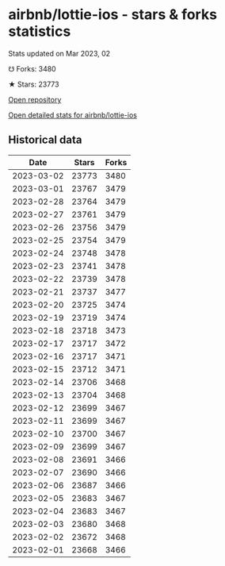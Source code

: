 # airbnb/lottie-ios - stars & forks statistics

Stats updated on Mar 2023, 02

☋ Forks: 3480

★ Stars: 23773

[Open repository](https://github.com/airbnb/lottie-ios)

[Open detailed stats for airbnb/lottie-ios](https://reviewgithub.com/rep/airbnb/lottie-ios)

## Historical data
| Date | Stars | Forks |
|------|-------|-------|
| 2023-03-02 | 23773 | 3480 | 
| 2023-03-01 | 23767 | 3479 | 
| 2023-02-28 | 23764 | 3479 | 
| 2023-02-27 | 23761 | 3479 | 
| 2023-02-26 | 23756 | 3479 | 
| 2023-02-25 | 23754 | 3479 | 
| 2023-02-24 | 23748 | 3478 | 
| 2023-02-23 | 23741 | 3478 | 
| 2023-02-22 | 23739 | 3478 | 
| 2023-02-21 | 23737 | 3477 | 
| 2023-02-20 | 23725 | 3474 | 
| 2023-02-19 | 23719 | 3474 | 
| 2023-02-18 | 23718 | 3473 | 
| 2023-02-17 | 23717 | 3472 | 
| 2023-02-16 | 23717 | 3471 | 
| 2023-02-15 | 23712 | 3471 | 
| 2023-02-14 | 23706 | 3468 | 
| 2023-02-13 | 23704 | 3468 | 
| 2023-02-12 | 23699 | 3467 | 
| 2023-02-11 | 23699 | 3467 | 
| 2023-02-10 | 23700 | 3467 | 
| 2023-02-09 | 23699 | 3467 | 
| 2023-02-08 | 23691 | 3466 | 
| 2023-02-07 | 23690 | 3466 | 
| 2023-02-06 | 23687 | 3466 | 
| 2023-02-05 | 23683 | 3467 | 
| 2023-02-04 | 23683 | 3467 | 
| 2023-02-03 | 23680 | 3468 | 
| 2023-02-02 | 23672 | 3468 | 
| 2023-02-01 | 23668 | 3466 | 

